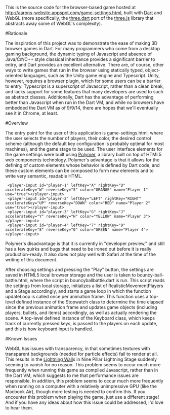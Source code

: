 This is the source code for the browser-based game hosted at http://aarons-website.appspot.com/game-settings.html, built with [Dart](https://www.dartlang.org/) and WebGL (more specifically, the [three.dart](https://github.com/threeDart/three.dart) port of the [three.js](http://www.threejs.org) library that abstracts away some of WebGL's complexity).

#Rationale

The inspiration of this project was to demonstrate the ease of making 3D browser games in Dart. For many programmers who come from a desktop gaming background, the dynamic typing of Javascript and absence of Java/C#/C++ style classical inheritance provides a significant barrier to entry, and Dart provides an excellent alternative. There are, of course, other ways to write games that run in the browser using statically typed, object-oriented languages, such as the Unity game engine and Typescript. Unity, however, requires a browser plugin, which for some users can be a barrier to entry. Typescript is a superscript of Javascript, rather than a clean break, and lacks support for some features that many developers are used to such as abstract classes. Additionally, Dart has the advantage of performing better than Javascript when run in the Dart VM, and while no browsers have embedded the Dart VM as of 9/9/14, there are hopes that we'll eventually see it in Chrome, at least.

#Overview

The entry point for the user of this application is game-settings.html, where the user selects the number of players, their color, the desired control scheme (although the default key configuration is probably optimal for most machines), and the game stage to be used. The user interface elements for the game settings were built using [Polymer](http://www.polymer-project.org/), a library built on top of HTML5 web components technology. Polymer's advantage is that it allows for the defining of custom elements whose behavior is defined by Dart code, and these custom elements can be composed to form new elements and to write very semantic, readable HTML.

```
 <player-input id="player-1" leftKey="A" rightKey="D" accelerateKey="W" reverseKey="S" color="ORANGE" name="Player 1" use="true"></player-input>
 <player-input id="player-2" leftKey="LEFT" rightKey="RIGHT" accelerateKey="UP" reverseKey="DOWN" color="RED" name="Player 2" use="true"></player-input>
 <player-input id="player-3" leftKey="G" rightKey="J" accelerateKey="Y" reverseKey="H" color="YELLOW" name="Player 3"></player-input>
 <player-input id="player-4" leftKey="7" rightKey="9" accelerateKey="8" reverseKey="0" color="GREEN" name="Player 4"></player-input>
```

Polymer's disadvantage is that it is currently in "developer preview," and still has a few quirks and bugs that need to be ironed out before it is really production-ready. It also does not play well with Safari at the time of the writing of this document.

After choosing settings and pressing the "Play" button, the settings are saved in HTML5 local browser storage and the user is taken to bouncy-ball-battle.html, where the script in bouncyballbattle.dart is run. This script reads the settings from local storage, initializes a list of RealisticMovementPlayers and a Stage accordingly, and starts a game loop in which the function updateLoop is called once per animation frame. This function uses a top-level defined instance of the Stopwatch class to determine the time elapsed since the previous animation frame and updates game objects (including players, bullets, and items) accordingly, as well as actually rendering the scene. A top-level defined instance of the Keyboard class, which keeps track of currently pressed keys, is passed to the players on each update, and this is how keyboard input is handled.

#Known Issues

WebGL has issues with transparency, in that sometimes textures with transparent backgrounds (needed for particle effects) fail to render at all. This results in the [Lightning Wall](web/obstacles.dart)s in Nine Pillar Lightning Stage suddenly seeming to vanish for no reason. This problem seems to occur much more frequently when running this game as compiled Javascript, rather than in the Dart VM, which suggests to me that performance issues are responsible. In addition, this problem seems to occur much more frequently when running on a computer with a relatively unimpressive GPU (like the Macbook Air), though more testing is needed to confirm this. If you encounter this problem when playing the game, just use a different stage! And if you have any ideas about how this issue could be addressed, I'd love to hear them.